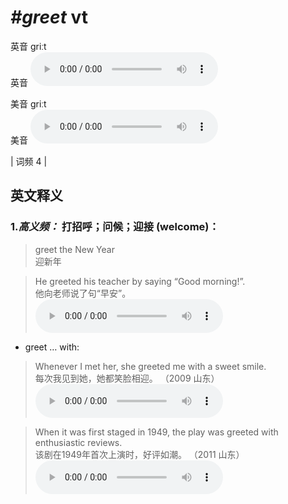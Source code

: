 # ***\#greet*** vt
英音 ɡriːt  
英音
<audio src="./media/greet-B.aac" controls="controls"></audio>

美音 ɡriːt  
美音
<audio src="./media/greet .aac" controls="controls"></audio>



| 词频 4 |  

英文释义
---
### 1.*高义频：* **打招呼；问候；迎接 (welcome)：**  

 > greet the New Year  
 > 迎新年    

 > He greeted his teacher by saying “Good morning!”.  
 > 他向老师说了句“早安”。    
<audio src="./media/greet-1 .aac" controls="controls"></audio>

- greet … with:

 > Whenever I met her, she greeted me with a sweet smile.  
 > 每次我见到她，她都笑脸相迎。  （2009 山东）  
<audio src="./media/greet517-1_AAC.aac" controls="controls"></audio>

 > When it was first staged in 1949, the play was greeted with enthusiastic reviews.   
 > 该剧在1949年首次上演时，好评如潮。  （2011 山东）  
<audio src="./media/greet-2 .aac" controls="controls"></audio>


